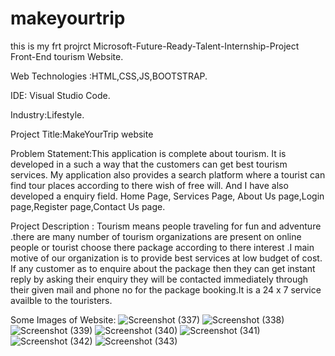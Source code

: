 # makeyourtrip
this is my frt projrct
Microsoft-Future-Ready-Talent-Internship-Project Front-End tourism Website.

Web Technologies :HTML,CSS,JS,BOOTSTRAP.

IDE: Visual Studio Code.

Industry:Lifestyle.

Project Title:MakeYourTrip website

Problem Statement:This application is complete about tourism. It is developed in a such a way that the customers can get best tourism services. My application also provides a search platform where a tourist can find tour places according to there wish of free will. And I have also developed a enquiry field. Home Page, Services Page, About Us page,Login page,Register page,Contact Us page.

Project Description : Tourism means people traveling for fun and adventure .there are many number of tourism organizations are present on online people or tourist choose there package according to there interest .I main motive of our organization is to provide best services at low budget of cost. If any customer as to enquire about the package then they can get instant reply by asking their enquiry they will be contacted immediately through their given mail and phone no for the package booking.It is a 24 x 7 service availble to the touristers.

Some Images of Website:
![Screenshot (337)](https://user-images.githubusercontent.com/108077892/184506812-3c36abb9-220f-4484-998e-1e2d06f662e7.png)
![Screenshot (338)](https://user-images.githubusercontent.com/108077892/184506817-6f10902e-74a8-4b82-afb9-b6ded2b51757.png)
![Screenshot (339)](https://user-images.githubusercontent.com/108077892/184506819-40ba915f-cb51-4591-bb24-76728cc99073.png)
![Screenshot (340)](https://user-images.githubusercontent.com/108077892/184506820-573c9295-42a9-46eb-b935-cd018589ab1d.png)
![Screenshot (341)](https://user-images.githubusercontent.com/108077892/184506824-3f26a3dc-f97a-46ae-ab3d-1889ff5a749e.png)
![Screenshot (342)](https://user-images.githubusercontent.com/108077892/184506826-e2317626-55c4-4211-b5c8-87c9986985ed.png)
![Screenshot (343)](https://user-images.githubusercontent.com/108077892/184506834-a7cae92f-ab6c-454b-9350-f747725fcc95.png)

